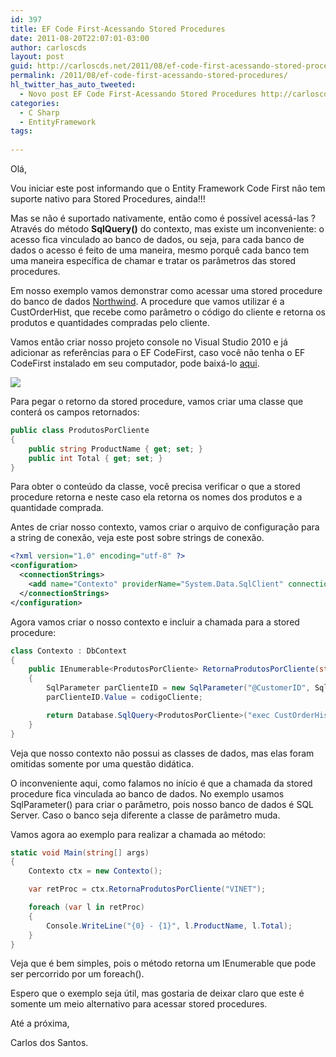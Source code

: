 ```yaml
---
id: 397
title: EF Code First-Acessando Stored Procedures
date: 2011-08-20T22:07:01-03:00
author: carloscds
layout: post
guid: http://carloscds.net/2011/08/ef-code-first-acessando-stored-procedures/
permalink: /2011/08/ef-code-first-acessando-stored-procedures/
hl_twitter_has_auto_tweeted:
  - Novo post EF Code First-Acessando Stored Procedures http://carloscds.net/?p=397
categories:
  - C Sharp
  - EntityFramework
tags:
  
---
```

Olá,

Vou iniciar este post informando que o Entity Framework Code First não tem suporte nativo para Stored Procedures, ainda!!!

Mas se não é suportado nativamente, então como é possível acessá-las ? Através do método **SqlQuery()** do contexto, mas existe um inconveniente: o acesso fica vinculado ao banco de dados, ou seja, para cada banco de dados o acesso é feito de uma maneira, mesmo porquê cada banco tem uma maneira específica de chamar e tratar os parâmetros das stored procedures.

Em nosso exemplo vamos demonstrar como acessar uma stored procedure do banco de dados [Northwind](https://github.com/Microsoft/sql-server-samples/tree/master/samples/databases/northwind-pubs). A procedure que vamos utilizar é a CustOrderHist, que recebe como parâmetro o código do cliente e retorna os produtos e quantidades compradas pelo cliente.

Vamos então criar nosso projeto console no Visual Studio 2010 e já adicionar as referências para o EF CodeFirst, caso você não tenha o EF CodeFirst instalado em seu computador, pode baixá-lo [aqui](http://www.microsoft.com/download/en/details.aspx?displaylang=en&id=26660).

![]( wp-content/uploads/2011/08/image.png)

Para pegar o retorno da stored procedure, vamos criar uma classe que conterá os campos retornados:

```csharp
public class ProdutosPorCliente
{
    public string ProductName { get; set; }
    public int Total { get; set; }
}
```   
Para obter o conteúdo da classe, você precisa verificar o que a stored procedure retorna e neste caso ela retorna os nomes dos produtos e a quantidade comprada.

Antes de criar nosso contexto, vamos criar o arquivo de configuração para a string de conexão, veja este post sobre strings de conexão.

```xml
<?xml version="1.0" encoding="utf-8" ?>
<configuration>
  <connectionStrings>
    <add name="Contexto" providerName="System.Data.SqlClient" connectionString="Data Source=(local);Initial Catalog=Northwind;Persist Security Info=True;User ID=teste;Password=teste;Pooling=False;MultipleActiveResultSets=true;" />
  </connectionStrings>
</configuration>
```

Agora vamos criar o nosso contexto e incluir a chamada para a stored procedure:

```csharp
class Contexto : DbContext
{
    public IEnumerable<ProdutosPorCliente> RetornaProdutosPorCliente(string codigoCliente)
    {
        SqlParameter parClienteID = new SqlParameter("@CustomerID", SqlDbType.Text);
        parClienteID.Value = codigoCliente;

        return Database.SqlQuery<ProdutosPorCliente>("exec CustOrderHist @CustomerID", parClienteID);
    }
}
```

Veja que nosso contexto não possui as classes de dados, mas elas foram omitidas somente por uma questão didática.

O inconveniente aqui, como falamos no início é que a chamada da stored procedure fica vinculada ao banco de dados. No exemplo usamos SqlParameter() para criar o parâmetro, pois nosso banco de dados é SQL Server. Caso o banco seja diferente a classe de parâmetro muda.

Vamos agora ao exemplo para realizar a chamada ao método:

```csharp
static void Main(string[] args)
{
    Contexto ctx = new Contexto();

    var retProc = ctx.RetornaProdutosPorCliente("VINET");

    foreach (var l in retProc)
    {
        Console.WriteLine("{0} - {1}", l.ProductName, l.Total);
    }
}
```         
Veja que é bem simples, pois o método retorna um IEnumerable que pode ser percorrido por um foreach().

Espero que o exemplo seja útil, mas gostaria de deixar claro que este é somente um meio alternativo para acessar stored procedures.

Até a próxima,

Carlos dos Santos.